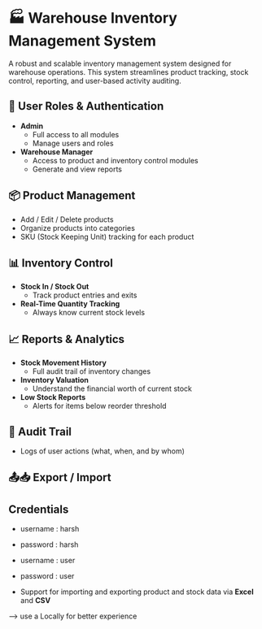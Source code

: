 # 🏭 Warehouse Inventory Management System

A robust and scalable inventory management system designed for warehouse operations. This system streamlines product tracking, stock control, reporting, and user-based activity auditing.

## 🔐 User Roles & Authentication

- **Admin**
  - Full access to all modules
  - Manage users and roles
- **Warehouse Manager**
  - Access to product and inventory control modules
  - Generate and view reports

## 📦 Product Management

- Add / Edit / Delete products
- Organize products into categories
- SKU (Stock Keeping Unit) tracking for each product

## 📊 Inventory Control

- **Stock In / Stock Out**
  - Track product entries and exits
- **Real-Time Quantity Tracking**
  - Always know current stock levels

## 📈 Reports & Analytics



- **Stock Movement History**
  - Full audit trail of inventory changes
- **Inventory Valuation**
  - Understand the financial worth of current stock
- **Low Stock Reports**
  - Alerts for items below reorder threshold

## 📝 Audit Trail

- Logs of user actions (what, when, and by whom)

## 📤📥 Export / Import

## Credentials
- username : harsh
- password : harsh

- username : user
- password : user


- Support for importing and exporting product and stock data via **Excel** and **CSV**

--> use a Locally for better experience
